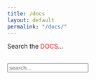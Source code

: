 ```yaml
---
title: /docs
layout: default
permalink: "/docs/"
---
```

<style>
.center {
  display: block;
  margin-left: auto;
  margin-right: auto;
  width: 100%;
}
</style>

<p style="display:inline;">Search the <div style="color:red;display:inline;">DOCS</div>...</p>
&nbsp;
<!-- Html Elements for Search -->
<div id="search-container">
<input type="text" id="search-input" placeholder="search...">
<ul id="results-container"></ul>
</div>

<!-- Script pointing to search-script.js -->
<script src="/js/search-script.js" type="text/javascript"></script>

<!-- Configuration -->
<div style=."center";>
  <script>
SimpleJekyllSearch({
  searchInput: document.getElementById('search-input'),
  resultsContainer: document.getElementById('results-container'),
  json: '/search.json'
})
  </script>
</div>
&nbsp;
